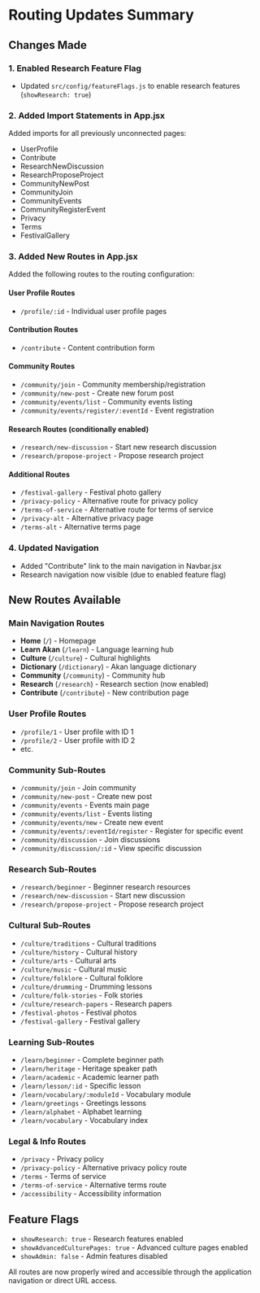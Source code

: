 # Routing Updates Summary

## Changes Made

### 1. Enabled Research Feature Flag
- Updated `src/config/featureFlags.js` to enable research features (`showResearch: true`)

### 2. Added Import Statements in App.jsx
Added imports for all previously unconnected pages:
- UserProfile
- Contribute
- ResearchNewDiscussion
- ResearchProposeProject
- CommunityNewPost
- CommunityJoin
- CommunityEvents
- CommunityRegisterEvent
- Privacy
- Terms
- FestivalGallery

### 3. Added New Routes in App.jsx
Added the following routes to the routing configuration:

#### User Profile Routes
- `/profile/:id` - Individual user profile pages

#### Contribution Routes
- `/contribute` - Content contribution form

#### Community Routes
- `/community/join` - Community membership/registration
- `/community/new-post` - Create new forum post
- `/community/events/list` - Community events listing
- `/community/events/register/:eventId` - Event registration

#### Research Routes (conditionally enabled)
- `/research/new-discussion` - Start new research discussion
- `/research/propose-project` - Propose research project

#### Additional Routes
- `/festival-gallery` - Festival photo gallery
- `/privacy-policy` - Alternative route for privacy policy
- `/terms-of-service` - Alternative route for terms of service
- `/privacy-alt` - Alternative privacy page
- `/terms-alt` - Alternative terms page

### 4. Updated Navigation
- Added "Contribute" link to the main navigation in Navbar.jsx
- Research navigation now visible (due to enabled feature flag)

## New Routes Available

### Main Navigation Routes
- **Home** (`/`) - Homepage
- **Learn Akan** (`/learn`) - Language learning hub
- **Culture** (`/culture`) - Cultural highlights
- **Dictionary** (`/dictionary`) - Akan language dictionary
- **Community** (`/community`) - Community hub
- **Research** (`/research`) - Research section (now enabled)
- **Contribute** (`/contribute`) - New contribution page

### User Profile Routes
- `/profile/1` - User profile with ID 1
- `/profile/2` - User profile with ID 2
- etc.

### Community Sub-Routes
- `/community/join` - Join community
- `/community/new-post` - Create new post
- `/community/events` - Events main page
- `/community/events/list` - Events listing
- `/community/events/new` - Create new event
- `/community/events/:eventId/register` - Register for specific event
- `/community/discussion` - Join discussions
- `/community/discussion/:id` - View specific discussion

### Research Sub-Routes
- `/research/beginner` - Beginner research resources
- `/research/new-discussion` - Start new discussion
- `/research/propose-project` - Propose research project

### Cultural Sub-Routes
- `/culture/traditions` - Cultural traditions
- `/culture/history` - Cultural history
- `/culture/arts` - Cultural arts
- `/culture/music` - Cultural music
- `/culture/folklore` - Cultural folklore
- `/culture/drumming` - Drumming lessons
- `/culture/folk-stories` - Folk stories
- `/culture/research-papers` - Research papers
- `/festival-photos` - Festival photos
- `/festival-gallery` - Festival gallery

### Learning Sub-Routes
- `/learn/beginner` - Complete beginner path
- `/learn/heritage` - Heritage speaker path
- `/learn/academic` - Academic learner path
- `/learn/lesson/:id` - Specific lesson
- `/learn/vocabulary/:moduleId` - Vocabulary module
- `/learn/greetings` - Greetings lessons
- `/learn/alphabet` - Alphabet learning
- `/learn/vocabulary` - Vocabulary index

### Legal & Info Routes
- `/privacy` - Privacy policy
- `/privacy-policy` - Alternative privacy policy route
- `/terms` - Terms of service
- `/terms-of-service` - Alternative terms route
- `/accessibility` - Accessibility information

## Feature Flags
- `showResearch: true` - Research features enabled
- `showAdvancedCulturePages: true` - Advanced culture pages enabled
- `showAdmin: false` - Admin features disabled

All routes are now properly wired and accessible through the application navigation or direct URL access.
